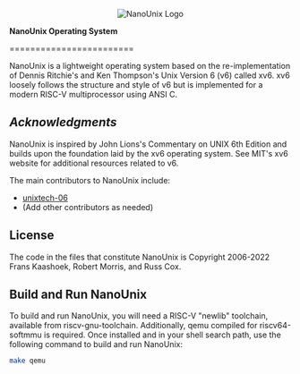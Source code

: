 <p align="center">
  <img src="https://github.com/TMCIT-LowLayer-Institute/NanoUnix/assets/78244973/7b1f4dde-b3fb-46be-a170-d5530a764bac" alt="NanoUnix Logo">
</p>

**NanoUnix Operating System**

========================

NanoUnix is a lightweight operating system based on the re-implementation of Dennis Ritchie's and Ken Thompson's Unix Version 6 (v6) called xv6. xv6 loosely follows the structure and style of v6 but is implemented for a modern RISC-V multiprocessor using ANSI C.

*Acknowledgments*
-------------------

NanoUnix is inspired by John Lions's Commentary on UNIX 6th Edition and builds upon the foundation laid by the xv6 operating system. See MIT's xv6 website for additional resources related to v6.

The main contributors to NanoUnix include:

- [unixtech-06](https://github.com/unixtech-06)
- (Add other contributors as needed)

**License**
-----------

The code in the files that constitute NanoUnix is Copyright 2006-2022 Frans Kaashoek, Robert Morris, and Russ Cox.

**Build and Run NanoUnix**
---------------------

To build and run NanoUnix, you will need a RISC-V "newlib" toolchain, available from riscv-gnu-toolchain. Additionally, qemu compiled for riscv64-softmmu is required. Once installed and in your shell search path, use the following command to build and run NanoUnix:

```bash
make qemu
